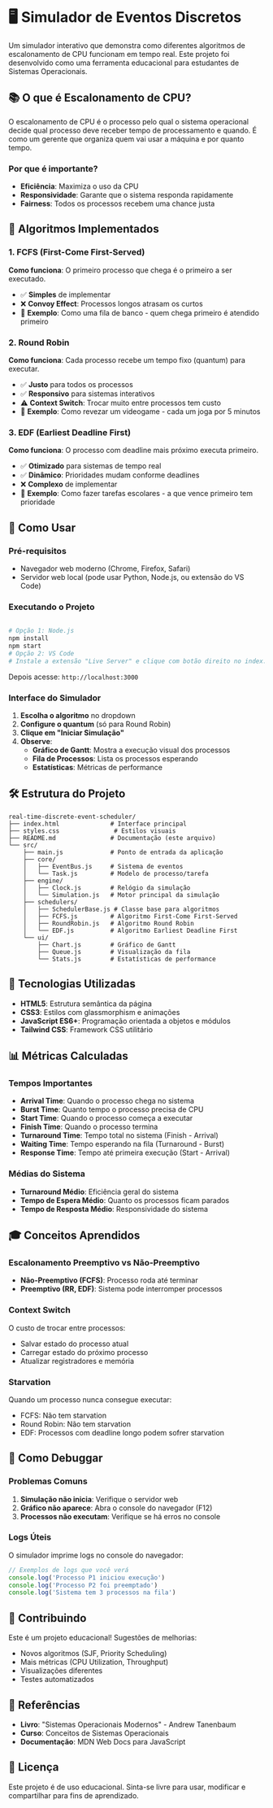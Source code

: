 # 🖥️ Simulador de Eventos Discretos

Um simulador interativo que demonstra como diferentes algoritmos de escalonamento de CPU funcionam em tempo real. Este projeto foi desenvolvido como uma ferramenta educacional para estudantes de Sistemas Operacionais.

## 📚 O que é Escalonamento de CPU?

O escalonamento de CPU é o processo pelo qual o sistema operacional decide qual processo deve receber tempo de processamento e quando. É como um gerente que organiza quem vai usar a máquina e por quanto tempo.

### Por que é importante?
- **Eficiência**: Maximiza o uso da CPU
- **Responsividade**: Garante que o sistema responda rapidamente
- **Fairness**: Todos os processos recebem uma chance justa

## 🎯 Algoritmos Implementados

### 1. FCFS (First-Come First-Served)
**Como funciona**: O primeiro processo que chega é o primeiro a ser executado.
- ✅ **Simples** de implementar
- ❌ **Convoy Effect**: Processos longos atrasam os curtos
- 📖 **Exemplo**: Como uma fila de banco - quem chega primeiro é atendido primeiro

### 2. Round Robin
**Como funciona**: Cada processo recebe um tempo fixo (quantum) para executar.
- ✅ **Justo** para todos os processos
- ✅ **Responsivo** para sistemas interativos
- ⚠️ **Context Switch**: Trocar muito entre processos tem custo
- 📖 **Exemplo**: Como revezar um videogame - cada um joga por 5 minutos

### 3. EDF (Earliest Deadline First)
**Como funciona**: O processo com deadline mais próximo executa primeiro.
- ✅ **Otimizado** para sistemas de tempo real
- ✅ **Dinâmico**: Prioridades mudam conforme deadlines
- ❌ **Complexo** de implementar
- 📖 **Exemplo**: Como fazer tarefas escolares - a que vence primeiro tem prioridade

## 🚀 Como Usar

### Pré-requisitos
- Navegador web moderno (Chrome, Firefox, Safari)
- Servidor web local (pode usar Python, Node.js, ou extensão do VS Code)

### Executando o Projeto
```bash

# Opção 1: Node.js
npm install
npm start
# Opção 2: VS Code
# Instale a extensão "Live Server" e clique com botão direito no index.html
```

Depois acesse: `http://localhost:3000`

### Interface do Simulador
1. **Escolha o algoritmo** no dropdown
2. **Configure o quantum** (só para Round Robin)
3. **Clique em "Iniciar Simulação"**
4. **Observe**:
   - **Gráfico de Gantt**: Mostra a execução visual dos processos
   - **Fila de Processos**: Lista os processos esperando
   - **Estatísticas**: Métricas de performance

## 🛠️ Estrutura do Projeto

```
real-time-discrete-event-scheduler/
├── index.html              # Interface principal
├── styles.css               # Estilos visuais
├── README.md               # Documentação (este arquivo)
└── src/
    ├── main.js             # Ponto de entrada da aplicação
    ├── core/
    │   ├── EventBus.js     # Sistema de eventos
    │   └── Task.js         # Modelo de processo/tarefa
    ├── engine/
    │   ├── Clock.js        # Relógio da simulação
    │   └── Simulation.js   # Motor principal da simulação
    ├── schedulers/
    │   ├── SchedulerBase.js # Classe base para algoritmos
    │   ├── FCFS.js         # Algoritmo First-Come First-Served
    │   ├── RoundRobin.js   # Algoritmo Round Robin
    │   └── EDF.js          # Algoritmo Earliest Deadline First
    └── ui/
        ├── Chart.js        # Gráfico de Gantt
        ├── Queue.js        # Visualização da fila
        └── Stats.js        # Estatísticas de performance
```

## 🎨 Tecnologias Utilizadas

- **HTML5**: Estrutura semântica da página
- **CSS3**: Estilos com glassmorphism e animações
- **JavaScript ES6+**: Programação orientada a objetos e módulos
- **Tailwind CSS**: Framework CSS utilitário

## 📊 Métricas Calculadas

### Tempos Importantes
- **Arrival Time**: Quando o processo chega no sistema
- **Burst Time**: Quanto tempo o processo precisa de CPU
- **Start Time**: Quando o processo começa a executar
- **Finish Time**: Quando o processo termina
- **Turnaround Time**: Tempo total no sistema (Finish - Arrival)
- **Waiting Time**: Tempo esperando na fila (Turnaround - Burst)
- **Response Time**: Tempo até primeira execução (Start - Arrival)

### Médias do Sistema
- **Turnaround Médio**: Eficiência geral do sistema
- **Tempo de Espera Médio**: Quanto os processos ficam parados
- **Tempo de Resposta Médio**: Responsividade do sistema

## 🎓 Conceitos Aprendidos

### Escalonamento Preemptivo vs Não-Preemptivo
- **Não-Preemptivo (FCFS)**: Processo roda até terminar
- **Preemptivo (RR, EDF)**: Sistema pode interromper processos

### Context Switch
O custo de trocar entre processos:
- Salvar estado do processo atual
- Carregar estado do próximo processo
- Atualizar registradores e memória

### Starvation
Quando um processo nunca consegue executar:
- FCFS: Não tem starvation
- Round Robin: Não tem starvation
- EDF: Processos com deadline longo podem sofrer starvation

## 🐛 Como Debuggar

### Problemas Comuns
1. **Simulação não inicia**: Verifique o servidor web
2. **Gráfico não aparece**: Abra o console do navegador (F12)
3. **Processos não executam**: Verifique se há erros no console

### Logs Úteis
O simulador imprime logs no console do navegador:
```javascript
// Exemplos de logs que você verá
console.log('Processo P1 iniciou execução')
console.log('Processo P2 foi preemptado')
console.log('Sistema tem 3 processos na fila')
```

## 🤝 Contribuindo

Este é um projeto educacional! Sugestões de melhorias:
- Novos algoritmos (SJF, Priority Scheduling)
- Mais métricas (CPU Utilization, Throughput)
- Visualizações diferentes
- Testes automatizados

## 📖 Referências

- **Livro**: "Sistemas Operacionais Modernos" - Andrew Tanenbaum
- **Curso**: Conceitos de Sistemas Operacionais
- **Documentação**: MDN Web Docs para JavaScript

## 📝 Licença

Este projeto é de uso educacional. Sinta-se livre para usar, modificar e compartilhar para fins de aprendizado.


